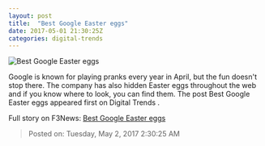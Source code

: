 ```yaml
---
layout: post
title:  "Best Google Easter eggs"
date: 2017-05-01 21:30:25Z
categories: digital-trends
---
```


![Best Google Easter eggs](http://icdn3.digitaltrends.com/image/google_grandma_tablet_feat-1200x630-c.jpg)

Google is known for playing pranks every year in April, but the fun doesn't stop there. The company has also hidden Easter eggs throughout the web and if you know where to look, you can find them. The post Best Google Easter eggs appeared first on Digital Trends .


Full story on F3News: [Best Google Easter eggs](http://www.f3nws.com/n/JZaGv)

> Posted on: Tuesday, May 2, 2017 2:30:25 AM
